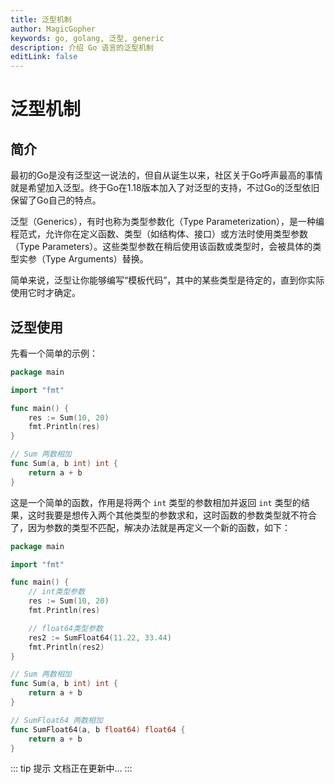 ```yaml
---
title: 泛型机制
author: MagicGopher
keywords: go, golang, 泛型, generic
description: 介绍 Go 语言的泛型机制
editLink: false
---
```


# 泛型机制

## 简介

最初的Go是没有泛型这一说法的，但自从诞生以来，社区关于Go呼声最高的事情就是希望加入泛型。终于Go在1.18版本加入了对泛型的支持，不过Go的泛型依旧保留了Go自己的特点。

泛型（Generics），有时也称为类型参数化（Type Parameterization），是一种编程范式，允许你在定义函数、类型（如结构体、接口）或方法时使用类型参数（Type Parameters）。这些类型参数在稍后使用该函数或类型时，会被具体的类型实参（Type Arguments）替换。

简单来说，泛型让你能够编写“模板代码”，其中的某些类型是待定的，直到你实际使用它时才确定。

## 泛型使用

先看一个简单的示例：

```go
package main

import "fmt"

func main() {
	res := Sum(10, 20)
	fmt.Println(res)
}

// Sum 两数相加
func Sum(a, b int) int {
	return a + b
}
```

这是一个简单的函数，作用是将两个 `int` 类型的参数相加并返回 `int` 类型的结果，这时我要是想传入两个其他类型的参数求和，这时函数的参数类型就不符合了，因为参数的类型不匹配，解决办法就是再定义一个新的函数，如下：

```go
package main

import "fmt"

func main() {
	// int类型参数
	res := Sum(10, 20)
	fmt.Println(res)

	// float64类型参数
	res2 := SumFloat64(11.22, 33.44)
	fmt.Println(res2)
}

// Sum 两数相加
func Sum(a, b int) int {
	return a + b
}

// SumFloat64 两数相加
func SumFloat64(a, b float64) float64 {
	return a + b
}
```



::: tip 提示
文档正在更新中...
:::